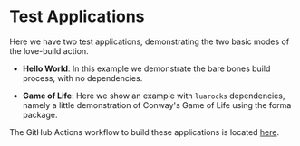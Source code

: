 # Test Applications

Here we have two test applications, demonstrating the two basic modes of the
love-build action.

 - **Hello World**: In this example we demonstrate the bare bones build process,
   with no dependencies.

 - **Game of Life**: Here we show an example with `luarocks` dependencies,
   namely a little demonstration of Conway's Game of Life using the forma
   package.

The GitHub Actions workflow to build these applications is located
[here](../.github/workflows/Tests.yml).
